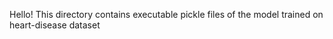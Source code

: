 Hello! This directory contains executable pickle files of the model trained on heart-disease dataset
